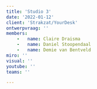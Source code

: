 ```yaml
---
title: 'Studio 3'
date: '2022-01-12'
client: 'Strakzat/YourDesk'
ontwerpvraag: ''
members:
    -   name: Claire Draisma
    -   name: Daniel Stoopendaal
    -   name: Demie van Bentveld
miro: ''
visual: ''
youtube: ''
teams: ''

---
```



 

